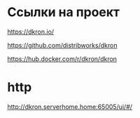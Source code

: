 # Ссылки на проект
https://dkron.io/

https://github.com/distribworks/dkron

https://hub.docker.com/r/dkron/dkron

# http
http://dkron.serverhome.home:65005/ui/#/